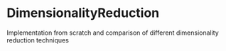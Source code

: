 # DimensionalityReduction
Implementation from scratch and comparison of different dimensionality reduction techniques
